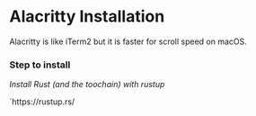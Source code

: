 
# Alacritty Installation
<p>Alacritty is like iTerm2 but it is faster for scroll speed on macOS.</p>

<h3> Step to install </h3>

<p><i>Install Rust (and the toochain) with rustup</i></p>
`https://rustup.rs/
